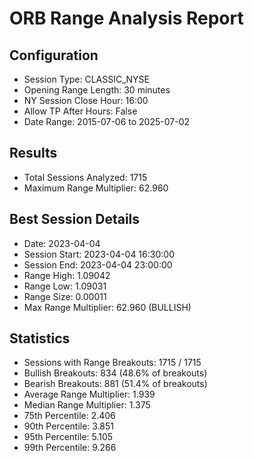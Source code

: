# ORB Range Analysis Report
        
## Configuration
- Session Type: CLASSIC_NYSE
- Opening Range Length: 30 minutes
- NY Session Close Hour: 16:00
- Allow TP After Hours: False
- Date Range: 2015-07-06 to 2025-07-02

## Results
- Total Sessions Analyzed: 1715
- Maximum Range Multiplier: 62.960

## Best Session Details
- Date: 2023-04-04
- Session Start: 2023-04-04 16:30:00
- Session End: 2023-04-04 23:00:00
- Range High: 1.09042
- Range Low: 1.09031
- Range Size: 0.00011
- Max Range Multiplier: 62.960 (BULLISH)

## Statistics
- Sessions with Range Breakouts: 1715 / 1715
- Bullish Breakouts: 834 (48.6% of breakouts)
- Bearish Breakouts: 881 (51.4% of breakouts)
- Average Range Multiplier: 1.939
- Median Range Multiplier: 1.375
- 75th Percentile: 2.406
- 90th Percentile: 3.851
- 95th Percentile: 5.105
- 99th Percentile: 9.266
